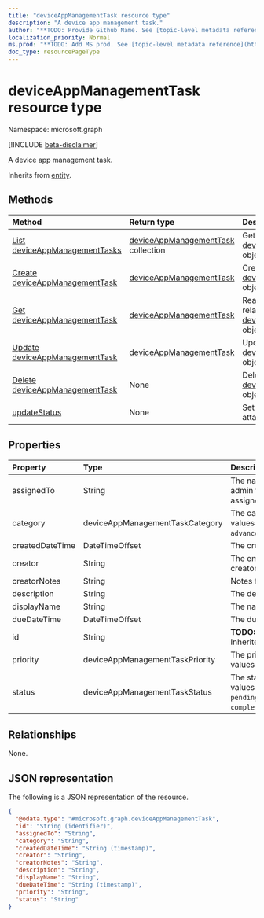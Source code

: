 ```yaml
---
title: "deviceAppManagementTask resource type"
description: "A device app management task."
author: "**TODO: Provide Github Name. See [topic-level metadata reference](https://msgo.azurewebsites.net/add/document/guidelines/metadata.html#topic-level-metadata)**"
localization_priority: Normal
ms.prod: "**TODO: Add MS prod. See [topic-level metadata reference](https://msgo.azurewebsites.net/add/document/guidelines/metadata.html#topic-level-metadata)**"
doc_type: resourcePageType
---
```


# deviceAppManagementTask resource type

Namespace: microsoft.graph

[!INCLUDE [beta-disclaimer](../../includes/beta-disclaimer.md)]

A device app management task.


Inherits from [entity](../resources/entity.md).

## Methods
|Method|Return type|Description|
|:---|:---|:---|
|[List deviceAppManagementTasks](../api/deviceappmanagementtask-list.md)|[deviceAppManagementTask](../resources/deviceappmanagementtask.md) collection|Get a list of the [deviceAppManagementTask](../resources/deviceappmanagementtask.md) objects and their properties.|
|[Create deviceAppManagementTask](../api/deviceappmanagementtask-create.md)|[deviceAppManagementTask](../resources/deviceappmanagementtask.md)|Create a new [deviceAppManagementTask](../resources/deviceappmanagementtask.md) object.|
|[Get deviceAppManagementTask](../api/deviceappmanagementtask-get.md)|[deviceAppManagementTask](../resources/deviceappmanagementtask.md)|Read the properties and relationships of a [deviceAppManagementTask](../resources/deviceappmanagementtask.md) object.|
|[Update deviceAppManagementTask](../api/deviceappmanagementtask-update.md)|[deviceAppManagementTask](../resources/deviceappmanagementtask.md)|Update the properties of a [deviceAppManagementTask](../resources/deviceappmanagementtask.md) object.|
|[Delete deviceAppManagementTask](../api/deviceappmanagementtask-delete.md)|None|Deletes a [deviceAppManagementTask](../resources/deviceappmanagementtask.md) object.|
|[updateStatus](../api/deviceappmanagementtask-updatestatus.md)|None|Set the task's status and attach a note.|

## Properties
|Property|Type|Description|
|:---|:---|:---|
|assignedTo|String|The name or email of the admin this task is assigned to.|
|category|deviceAppManagementTaskCategory|The category. Possible values are: `unknown`, `advancedThreatProtection`.|
|createdDateTime|DateTimeOffset|The created date.|
|creator|String|The email address of the creator.|
|creatorNotes|String|Notes from the creator.|
|description|String|The description.|
|displayName|String|The name.|
|dueDateTime|DateTimeOffset|The due date.|
|id|String|**TODO: Add Description** Inherited from [entity](../resources/entity.md).|
|priority|deviceAppManagementTaskPriority|The priority. Possible values are: `none`, `high`, `low`.|
|status|deviceAppManagementTaskStatus|The status. Possible values are: `unknown`, `pending`, `active`, `completed`, `rejected`.|

## Relationships
None.

## JSON representation
The following is a JSON representation of the resource.
<!-- {
  "blockType": "resource",
  "keyProperty": "id",
  "@odata.type": "microsoft.graph.deviceAppManagementTask",
  "baseType": "microsoft.graph.entity",
  "openType": false
}
-->
``` json
{
  "@odata.type": "#microsoft.graph.deviceAppManagementTask",
  "id": "String (identifier)",
  "assignedTo": "String",
  "category": "String",
  "createdDateTime": "String (timestamp)",
  "creator": "String",
  "creatorNotes": "String",
  "description": "String",
  "displayName": "String",
  "dueDateTime": "String (timestamp)",
  "priority": "String",
  "status": "String"
}
```

